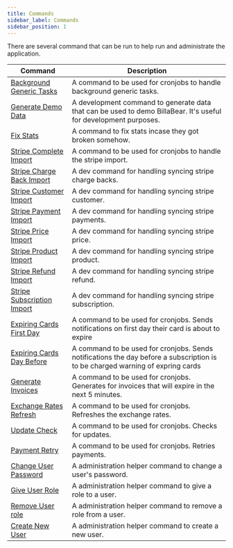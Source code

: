 ```yaml
---
title: Commands
sidebar_label: Commands
sidebar_position: 1
---
```

There are several command that can be run to help run and administrate the application. 

| Command | Description |
| --- | --- |
| [Background Generic Tasks](./background_generic) | A command to be used for cronjobs to handle background generic tasks. |
| [Generate Demo Data](./demo_data) | A development command to generate data that can be used to demo BillaBear. It's useful for development purposes. |
| [Fix Stats](./fix_stats) | A command to fix stats incase they got broken somehow. |
| [Stripe Complete Import](./stripe_complete_import) | A command to be used for cronjobs to handle the stripe import. |
| [Stripe Charge Back Import](./stripe_chargeback_import) | A dev command for handling syncing stripe charge backs.  |
| [Stripe Customer Import](./stripe_customer_import) | A dev command for handling syncing stripe customer.  |
| [Stripe Payment Import](./stripe_payments_import) | A dev command for handling syncing stripe payments.  |
| [Stripe Price Import](./stripe_price_import) | A dev command for handling syncing stripe price.  |
| [Stripe Product Import](./stripe_product_import) | A dev command for handling syncing stripe product.  |
| [Stripe Refund Import](./stripe_refund_import) | A dev command for handling syncing stripe refund.  |
| [Stripe Subscription Import](./stripe_subscription_import) | A dev command for handling syncing stripe subscription.  |
| [Expiring Cards First Day](./expiring_cards_first_day) | A command to be used for cronjobs. Sends notifications on first day their card is about to expire |
| [Expiring Cards Day Before](./expiring_cards_day_before) | A command to be used for cronjobs. Sends notifications the day before a subscription is to be charged warning of expring cards |
| [Generate Invoices](./generate_invoices) | A command to be used for cronjobs. Generates for invoices that will expire in the next 5 minutes. |
| [Exchange Rates Refresh](./exchange_rates_refresh) | A command to be used for cronjobs. Refreshes the exchange rates. |
| [Update Check](./update_check) | A command to be used for cronjobs. Checks for updates. |
| [Payment Retry](./payment_retries) | A command to be used for cronjobs. Retries payments. |
| [Change User Password](./change_password) | A administration helper command to change a user's password. |
| [Give User Role](./user_give_role) | A administration helper command to give a role to a user. |
| [Remove User role](./user_remove_role) | A administration helper command to remove a role from a user. |
| [Create New User](./user_create) | A administration helper command to create a new user. |